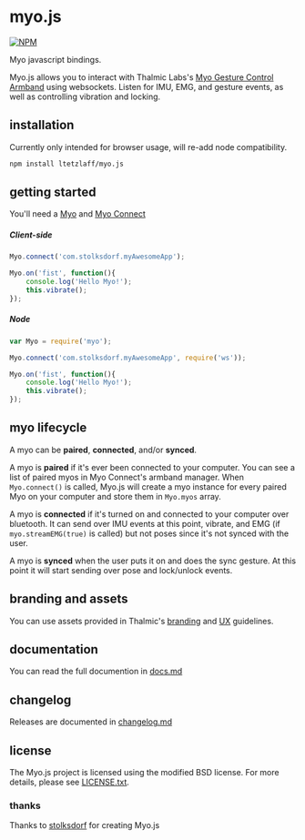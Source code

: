 # myo.js
[![NPM](https://nodei.co/npm/myo.png)](https://nodei.co/npm/myo/)

Myo javascript bindings.

Myo.js allows you to interact with Thalmic Labs's [Myo Gesture Control Armband](http://myo.com) using websockets. Listen for IMU, EMG, and gesture events, as well as controlling vibration and locking.

## installation

Currently only intended for browser usage, will re-add node compatibility.
```bash
npm install ltetzlaff/myo.js
```

<!---
On the browser, just include the `myo.js` file in your project. `Myo` will be global.

On node.js

	npm install myo ws
--->

## getting started
You'll need a [Myo](http://myo.com) and [Myo Connect](https://developer.thalmic.com/downloads)

##### Client-side

```javascript
Myo.connect('com.stolksdorf.myAwesomeApp');

Myo.on('fist', function(){
	console.log('Hello Myo!');
	this.vibrate();
});
```

##### Node

```javascript
var Myo = require('myo');

Myo.connect('com.stolksdorf.myAwesomeApp', require('ws'));

Myo.on('fist', function(){
	console.log('Hello Myo!');
	this.vibrate();
});
```


## myo lifecycle
A myo can be **paired**, **connected**, and/or **synced**.

A myo is **paired** if it's ever been connected to your computer. You can see a list of paired myos in Myo Connect's armband manager. When `Myo.connect()` is called, Myo.js will create a myo instance for every paired Myo on your computer and store them in `Myo.myos` array.

A myo is **connected** if it's turned on and connected to your computer over bluetooth. It can send over IMU events at this point, vibrate, and EMG (if `myo.streamEMG(true)` is called) but not poses since it's not synced with the user.

A myo is **synced** when the user puts it on and does the sync gesture. At this point it will start sending over pose and lock/unlock events.




## branding and assets
You can use assets provided in Thalmic's [branding](https://developer.thalmic.com/branding/) and [UX](https://developer.thalmic.com/ux/) guidelines.

## documentation
You can read the full documention in [docs.md](docs.md)

## changelog
Releases are documented in [changelog.md](changelog.md)

## license
The Myo.js project is licensed using the modified BSD license. For more details, please see [LICENSE.txt](LICENSE.txt).

### thanks
Thanks to [stolksdorf](https://github.com/stolksdorf) for creating Myo.js
